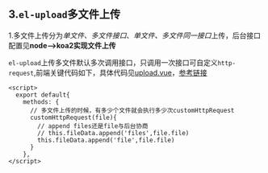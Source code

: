 ## 3.`el-upload`多文件上传

1.多文件上传分为*单文件、多文件接口*、*单文件、多文件同一接口*上传，后台接口配置见**node-->koa2实现文件上传**

`el-upload`上传多文件默认多次调用接口，只调用一次接口可自定义`http-request`,前端关键代码如下，具体代码见[upload.vue](https://github.com/luoxuzhi/vuedemo/blob/master/src/components/upload/upload.vue)，[参考链接](https://blog.csdn.net/weixin_43915587/article/details/91953230)

```vue
<script>
  export default{
    methods: {
      // 多文件上传的时候，有多少个文件就会执行多少次customHttpRequest
      customHttpRequest(file){
        // append files还是file与后台协商
        // this.fileData.append('files',file.file)
        this.fileData.append('file',file.file)
      }
    },
</script>
```
